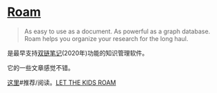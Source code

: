 # [Roam](https://roamresearch.com/)
> As easy to use as a document. As powerful as a graph database.
> Roam helps you organize your research for the long haul.

是最早支持[双链笔记](./graph-database/readme.md)(2020年)功能的知识管理软件。

它的一些文章感觉不错。

[这里](https://roamresearch.com/#/app/help/page/cGQjOo9hq)#推荐/阅读。[LET THE KIDS ROAM](https://roambrain.com/let-the-kids-roam/)